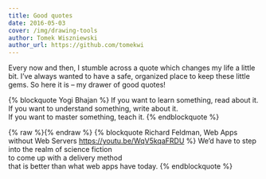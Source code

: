 ```yaml
---
title: Good quotes
date: 2016-05-03
cover: /img/drawing-tools
author: Tomek Wiszniewski
author_url: https://github.com/tomekwi
---
```


Every now and then, I stumble across a quote which changes my life a little bit. I’ve always wanted to have a safe, organized place to keep these little gems. So here it is – my drawer of good quotes! <!-- more -->

{% blockquote Yogi Bhajan %}
If you want to learn something, read about it.  
If you want to understand something, write about it.  
If you want to master something, teach it.
{% endblockquote %}

{% raw %}<a id="/web-best-app-delivery-platform"></a>{% endraw %}
{% blockquote Richard Feldman, Web Apps without Web Servers https://youtu.be/WqV5kqaFRDU %}
We’d have to step into the realm of science fiction  
to come up with a delivery method  
that is better than what web apps have today.
{% endblockquote %}
